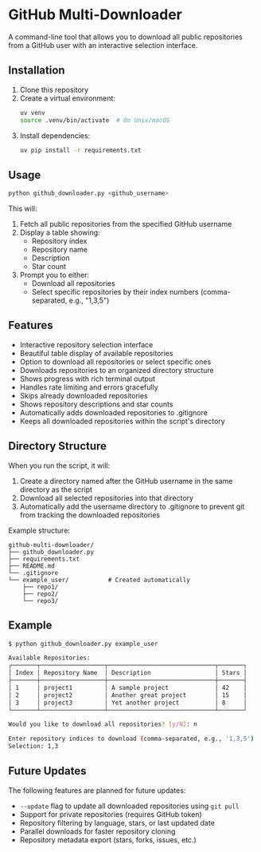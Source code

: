 # GitHub Multi-Downloader

A command-line tool that allows you to download all public repositories from a GitHub user with an interactive selection interface.

## Installation

1. Clone this repository
2. Create a virtual environment:
   ```bash
   uv venv
   source .venv/bin/activate  # On Unix/macOS
   ```
3. Install dependencies:
   ```bash
   uv pip install -r requirements.txt
   ```

## Usage

```bash
python github_downloader.py <github_username>
```

This will:
1. Fetch all public repositories from the specified GitHub username
2. Display a table showing:
   - Repository index
   - Repository name
   - Description
   - Star count
3. Prompt you to either:
   - Download all repositories
   - Select specific repositories by their index numbers (comma-separated, e.g., "1,3,5")

## Features

- Interactive repository selection interface
- Beautiful table display of available repositories
- Option to download all repositories or select specific ones
- Downloads repositories to an organized directory structure
- Shows progress with rich terminal output
- Handles rate limiting and errors gracefully
- Skips already downloaded repositories
- Shows repository descriptions and star counts
- Automatically adds downloaded repositories to .gitignore
- Keeps all downloaded repositories within the script's directory

## Directory Structure

When you run the script, it will:
1. Create a directory named after the GitHub username in the same directory as the script
2. Download all selected repositories into that directory
3. Automatically add the username directory to .gitignore to prevent git from tracking the downloaded repositories

Example structure:
```
github-multi-downloader/
├── github_downloader.py
├── requirements.txt
├── README.md
└── .gitignore
└── example_user/           # Created automatically
    ├── repo1/
    ├── repo2/
    └── repo3/
```

## Example

```bash
$ python github_downloader.py example_user

Available Repositories:
┌───────┬──────────────────┬──────────────────────────────┬───────┐
│ Index │ Repository Name  │ Description                  │ Stars │
├───────┼──────────────────┼──────────────────────────────┼───────┤
│ 1     │ project1         │ A sample project             │ 42    │
│ 2     │ project2         │ Another great project        │ 15    │
│ 3     │ project3         │ Yet another project          │ 8     │
└───────┴──────────────────┴──────────────────────────────┴───────┘

Would you like to download all repositories? [y/N]: n

Enter repository indices to download (comma-separated, e.g., '1,3,5')
Selection: 1,3
```

## Future Updates

The following features are planned for future updates:
- `--update` flag to update all downloaded repositories using `git pull`
- Support for private repositories (requires GitHub token)
- Repository filtering by language, stars, or last updated date
- Parallel downloads for faster repository cloning
- Repository metadata export (stars, forks, issues, etc.)